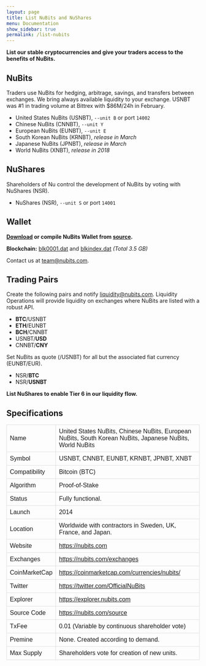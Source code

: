 ```yaml
---
layout: page
title: List NuBits and NuShares
menu: Documentation
show_sidebar: true
permalink: /list-nubits
---
```

**List our stable cryptocurrencies and give your traders access to the benefits of NuBits.**

## NuBits

Traders use NuBits for hedging, arbitrage, savings, and transfers between exchanges. We bring always available liquidity to your exchange. USNBT was #1 in trading volume at Bittrex with $86M/24h in February.

- United States NuBits (USNBT), `--unit B` or port `14002`
- Chinese NuBits (CNNBT), `--unit Y`
- European NuBits (EUNBT), `--unit E`
- South Korean NuBits (KRNBT), *release in March*
- Japanese NuBits (JPNBT), *release in March*
- World NuBits (XNBT), *release in 2018*

## NuShares 

Shareholders of Nu control the development of NuBits by voting with NuShares (NSR).

- NuShares (NSR), `--unit S` or port `14001`

## Wallet

**[Download](/wallet) or compile NuBits Wallet from [source](/source).**

**Blockchain:** [blk0001.dat](https://nubits.ams3.digitaloceanspaces.com/blk0001.dat) and [blkindex.dat](https://nubits.ams3.digitaloceanspaces.com/blkindex.dat) *(Total 3.5 GB)*

Contact us at [team@nubits.com](mailto:team@nubits.com).

## Trading Pairs

Create the following pairs and notify [liquidity@nubits.com](mailto:liquidity@nubits.com). Liquidity Operations will provide liquidity on exchanges where NuBits are listed with a robust API.

- **BTC**/USNBT
- **ETH**/EUNBT
- **BCH**/CNNBT
- USNBT/**USD**
- CNNBT/**CNY**

Set NuBits as quote (/USNBT) for all but the associated fiat currency (EUNBT/EUR).

- NSR/**BTC**
- NSR/**USNBT**

**List NuShares to enable Tier 6 in our liquidity flow.**

## Specifications

|||
|---|---|
Name | United States NuBits, Chinese NuBits, European NuBits, South Korean NuBits, Japanese NuBits, World NuBits
Symbol | USNBT, CNNBT, EUNBT, KRNBT, JPNBT, XNBT
Compatibility | Bitcoin (BTC)
Algorithm | Proof-of-Stake
Status | Fully functional.
Launch | 2014
Location | Worldwide with contractors in Sweden, UK, France, and Japan.
Website | https://nubits.com
Exchanges | https://nubits.com/exchanges
CoinMarketCap | https://coinmarketcap.com/currencies/nubits/
Twitter | https://twitter.com/OfficialNuBits
Explorer | https://explorer.nubits.com
Source Code | https://nubits.com/source
TxFee | 0.01 (Variable by continuous shareholder vote)
Premine | None. Created according to demand.
Max Supply | Shareholders vote for creation of new units.

<style>
  table {
    font-family: arial, sans-serif;
    border-collapse: collapse;
    width: 100%;
  }
  td, th {
    border: 1px solid #dddddd;
    text-align: left;
    padding: 8px;
  }
</style>
